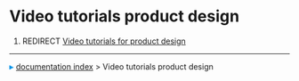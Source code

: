 # Video tutorials product design
1.  REDIRECT [Video tutorials for product design](Video_tutorials_for_product_design.md)



---
![](images/Right_arrow.png) [documentation index](../README.md) > Video tutorials product design
